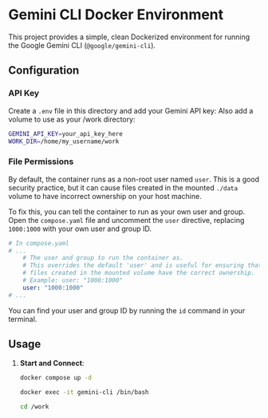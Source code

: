 # Gemini CLI Docker Environment

This project provides a simple, clean Dockerized environment for running the Google Gemini CLI (`@google/gemini-cli`).

## Configuration

### API Key

Create a `.env` file in this directory and add your Gemini API key:
Also add a volume to use as your /work directory:
```bash
GEMINI_API_KEY=your_api_key_here
WORK_DIR=/home/my_username/work
```

### File Permissions

By default, the container runs as a non-root user named `user`. This is a good security practice, but it can cause files created in the mounted `./data` volume to have incorrect ownership on your host machine.

To fix this, you can tell the container to run as your own user and group. Open the `compose.yaml` file and uncomment the `user` directive, replacing `1000:1000` with your own user and group ID.

```yaml
# In compose.yaml
# ...
    # The user and group to run the container as.
    # This overrides the default 'user' and is useful for ensuring that
    # files created in the mounted volume have the correct ownership.
    # Example: user: "1000:1000"
    user: "1000:1000"
# ...
```

You can find your user and group ID by running the `id` command in your terminal.

## Usage

1.  **Start and Connect**: 
    ```bash
    docker compose up -d
    ```
    ```bash
    docker exec -it gemini-cli /bin/bash
    ```
    ```bash
    cd /work
    ```


